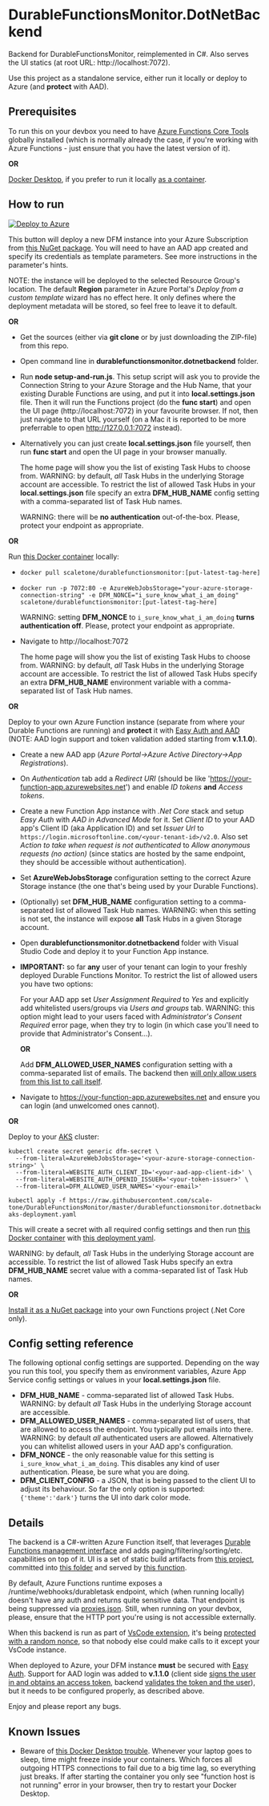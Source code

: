 # DurableFunctionsMonitor.DotNetBackend

Backend for DurableFunctionsMonitor, reimplemented in C#. Also serves the UI statics (at root URL: http://localhost:7072).

Use this project as a standalone service, either run it locally or deploy to Azure (and **protect** with AAD).

## Prerequisites
To run this on your devbox you need to have [Azure Functions Core Tools](https://www.npmjs.com/package/azure-functions-core-tools) globally installed (which is normally already the case, if you're working with Azure Functions - just ensure that you have the latest version of it).

**OR**

[Docker Desktop](https://www.docker.com/products/docker-desktop), if you prefer to run it locally [as a container](https://hub.docker.com/r/scaletone/durablefunctionsmonitor).

## How to run

[![Deploy to Azure](https://aka.ms/deploytoazurebutton)](https://portal.azure.com/#create/Microsoft.Template/uri/https%3A%2F%2Fraw.githubusercontent.com%2Fscale-tone%2FDurableFunctionsMonitor%2Fmaster%2Fdurablefunctionsmonitor.dotnetbackend%2Farm-template.json) 

This button will deploy a new DFM instance into your Azure Subscription from [this NuGet package](https://www.nuget.org/packages/DurableFunctionsMonitor.DotNetBackend/). You will need to have an AAD app created and specify its credentials as template parameters. See more instructions in the parameter's hints. 

NOTE: the instance will be deployed to the selected Resource Group's location. The default **Region** parameter in Azure Portal's *Deploy from a custom template* wizard has no effect here. It only defines where the deployment metadata will be stored, so feel free to leave it to default.

**OR**

* Get the sources (either via **git clone** or by just downloading the ZIP-file) from this repo.
* Open command line in **durablefunctionsmonitor.dotnetbackend** folder.
* Run **node setup-and-run.js**. This setup script will ask you to provide the Connection String to your Azure Storage and the Hub Name, that your existing Durable Functions are using, and put it into **local.settings.json** file. Then it will run the Functions project (do the **func start**) and open the UI page (http://localhost:7072) in your favourite browser. If not, then just navigate to that URL yourself (on a Mac it is reported to be more preferrable to open http://127.0.0.1:7072 instead).
* Alternatively you can just create **local.settings.json** file yourself, then run **func start** and open the UI page in your browser manually.

   The home page will show you the list of existing Task Hubs to choose from. WARNING: by default, *all* Task Hubs in the underlying Storage account are accessible. To restrict the list of allowed Task Hubs in your **local.settings.json** file specify an extra **DFM_HUB_NAME** config setting with a comma-separated list of Task Hub names. 

    WARNING: there will be **no authentication** out-of-the-box. Please, protect your endpoint as appropriate.

**OR**

Run [this Docker container](https://hub.docker.com/r/scaletone/durablefunctionsmonitor) locally:
* `docker pull scaletone/durablefunctionsmonitor:[put-latest-tag-here]`
* `docker run -p 7072:80 -e AzureWebJobsStorage="your-azure-storage-connection-string" -e DFM_NONCE="i_sure_know_what_i_am_doing" scaletone/durablefunctionsmonitor:[put-latest-tag-here]`

   WARNING: setting **DFM_NONCE** to `i_sure_know_what_i_am_doing` **turns authentication off**. Please, protect your endpoint as appropriate.
* Navigate to http://localhost:7072

   The home page will show you the list of existing Task Hubs to choose from. WARNING: by default, *all* Task Hubs in the underlying Storage account are accessible. To restrict the list of allowed Task Hubs specify an extra **DFM_HUB_NAME** environment variable with a comma-separated list of Task Hub names. 
   
**OR**

Deploy to your own Azure Function instance (separate from where your Durable Functions are running) and **protect** it with [Easy Auth and AAD](https://docs.microsoft.com/en-us/azure/app-service/overview-authentication-authorization) (NOTE: AAD login support and token validation added starting from **v.1.1.0**).

* Create a new AAD app (*Azure Portal->Azure Active Directory->App Registrations*).
* On *Authentication* tab add a *Redirect URI* (should be like 'https://your-function-app.azurewebsites.net') and enable *ID tokens* **and** *Access tokens*.
* Create a new Function App instance with *.Net Core* stack and setup *Easy Auth* with *AAD in Advanced Mode* for it. Set *Client ID* to your AAD app's Client ID (aka Application ID) and set *Issuer Url* to `https://login.microsoftonline.com/<your-tenant-id>/v2.0`. Also set *Action to take when request is not authenticated* to *Allow anonymous requests (no action)* (since statics are hosted by the same endpoint, they should be accessible without authentication).
* Set **AzureWebJobsStorage** configuration setting to the correct Azure Storage instance (the one that's being used by your Durable Functions).
* (Optionally) set **DFM_HUB_NAME** configuration setting to a comma-separated list of allowed Task Hub names. WARNING: when this setting is not set, the instance will expose **all** Task Hubs in a given Storage account.
* Open **durablefunctionsmonitor.dotnetbackend** folder with Visual Studio Code and deploy it to your Function App instance.
* **IMPORTANT:** so far **any** user of your tenant can login to your freshly deployed Durable Functions Monitor. To restrict the list of allowed users you have two options:

    For your AAD app set *User Assignment Required* to *Yes* and explicitly add whitelisted users/groups via *Users and groups* tab. WARNING: this option might lead to your users faced with *Administrator's Consent Required* error page, when they try to login (in which case you'll need to provide that Administrator's Consent...).
    
    **OR**
    
    Add **DFM_ALLOWED_USER_NAMES** configuration setting with a comma-separated list of emails. The backend then [will only allow users from this list to call itself](https://github.com/scale-tone/DurableFunctionsMonitor/blob/master/durablefunctionsmonitor.dotnetbackend/Common/Auth.cs#L68).
* Navigate to https://your-function-app.azurewebsites.net and ensure you can login (and unwelcomed ones cannot).

**OR**

Deploy to your [AKS](https://docs.microsoft.com/en-us/azure/aks/) cluster:
```
kubectl create secret generic dfm-secret \
  --from-literal=AzureWebJobsStorage='<your-azure-storage-connection-string>' \
  --from-literal=WEBSITE_AUTH_CLIENT_ID='<your-aad-app-client-id>' \
  --from-literal=WEBSITE_AUTH_OPENID_ISSUER='<your-token-issuer>' \
  --from-literal=DFM_ALLOWED_USER_NAMES='<your-email>'

kubectl apply -f https://raw.githubusercontent.com/scale-tone/DurableFunctionsMonitor/master/durablefunctionsmonitor.dotnetbackend/dfm-aks-deployment.yaml
```
   
   This will create a secret with all required config settings and then run [this Docker container](https://hub.docker.com/r/scaletone/durablefunctionsmonitor) with [this deployment yaml](https://github.com/scale-tone/DurableFunctionsMonitor/blob/master/durablefunctionsmonitor.dotnetbackend/dfm-aks-deployment.yaml).
   
   WARNING: by default, *all* Task Hubs in the underlying Storage account are accessible. To restrict the list of allowed Task Hubs specify an extra **DFM_HUB_NAME** secret value with a comma-separated list of Task Hub names. 

**OR**

[Install it as a NuGet package](https://www.nuget.org/packages/DurableFunctionsMonitor.DotNetBackend) into your own Functions project (.Net Core only).


## Config setting reference

The following optional config settings are supported. Depending on the way you run this tool, you specify them as environment variables, Azure App Service config settings or values in your **local.settings.json** file.

* **DFM_HUB_NAME** - comma-separated list of allowed Task Hubs. WARNING: by default *all* Task Hubs in the underlying Storage account are accessible.
* **DFM_ALLOWED_USER_NAMES** - comma-separated list of users, that are allowed to access the endpoint. You typically put emails into there. WARNING: by default *all* authenticated users are allowed. Alternatively you can whitelist allowed users in your AAD app's configuration.
* **DFM_NONCE** - the only reasonable value for this setting is `i_sure_know_what_i_am_doing`. This disables any kind of user authentication. Please, be sure what you are doing.
* **DFM_CLIENT_CONFIG** - a JSON, that is being passed to the client UI to adjust its behaviour. So far the only option is supported: `{'theme':'dark'}` turns the UI into dark color mode.

## Details

The backend is a C#-written Azure Function itself, that leverages [Durable Functions management interface](https://docs.microsoft.com/en-us/azure/azure-functions/durable/durable-functions-instance-management) and adds paging/filtering/sorting/etc. capabilities on top of it. UI is a set of static build artifacts from [this project](https://github.com/scale-tone/DurableFunctionsMonitor/tree/master/durablefunctionsmonitor.react), committed into [this folder](https://github.com/scale-tone/DurableFunctionsMonitor/tree/master/durablefunctionsmonitor.dotnetbackend/DfmStatics) and served by [this function](https://github.com/scale-tone/DurableFunctionsMonitor/blob/master/durablefunctionsmonitor.dotnetbackend/Functions/ServeStatics.cs). 

By default, Azure Functions runtime exposes a /runtime/webhooks/durabletask endpoint, which (when running locally) doesn't have any auth and returns quite sensitive data. That endpoint is being suppressed via [proxies.json](https://github.com/scale-tone/DurableFunctionsMonitor/blob/master/durablefunctionsmonitor.dotnetbackend/proxies.json). Still, when running on your devbox, please, ensure that the HTTP port you're using is not accessible externally.

When this backend is run as part of [VsCode extension](https://github.com/scale-tone/DurableFunctionsMonitor/tree/master/durablefunctionsmonitor-vscodeext), it's being [protected with a random nonce](https://github.com/scale-tone/DurableFunctionsMonitor/blob/master/durablefunctionsmonitor.dotnetbackend/Common/Auth.cs#L42), so that nobody else could make calls to it except your VsCode instance.

When deployed to Azure, your DFM instance **must** be secured with [Easy Auth](https://docs.microsoft.com/en-us/azure/app-service/overview-authentication-authorization). Support for AAD login was added to **v.1.1.0** (client side [signs the user in and obtains an access token](https://github.com/scale-tone/DurableFunctionsMonitor/blob/master/durablefunctionsmonitor.react/src/states/LoginState.ts), backend [validates the token and the user](https://github.com/scale-tone/DurableFunctionsMonitor/blob/master/durablefunctionsmonitor.dotnetbackend/Common/Globals.cs#L62)), but it needs to be configured properly, as described above.

Enjoy and please report any bugs.

## Known Issues

* Beware of [this Docker Desktop trouble](https://forums.docker.com/t/docker-for-windows-10-time-out-of-sync/21506). Whenever your laptop goes to sleep, time might freeze inside your containers. Which forces all outgoing HTTPS connections to fail due to a big time lag, so everything just breaks. If after starting the container you only see "function host is not running" error in your browser, then try to restart your Docker Desktop.
